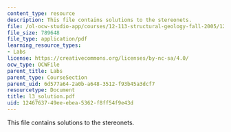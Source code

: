 ```yaml
---
content_type: resource
description: This file contains solutions to the stereonets.
file: /ol-ocw-studio-app/courses/12-113-structural-geology-fall-2005/1246763749eeebea5362f8ff54f9e43d_l3_solution.pdf
file_size: 789648
file_type: application/pdf
learning_resource_types:
- Labs
license: https://creativecommons.org/licenses/by-nc-sa/4.0/
ocw_type: OCWFile
parent_title: Labs
parent_type: CourseSection
parent_uid: 6d577a64-2a0b-a648-3512-f93b45a3dcf7
resourcetype: Document
title: l3_solution.pdf
uid: 12467637-49ee-ebea-5362-f8ff54f9e43d
---
```

This file contains solutions to the stereonets.